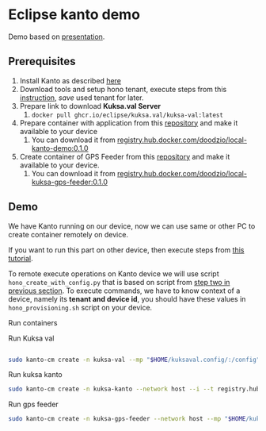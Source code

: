 # Eclipse kanto demo

Demo based on [presentation](https://www.youtube.com/watch?v=bMN_ZiUS3Bc).

## Prerequisites

1. Install Kanto as described [here](https://websites.eclipseprojects.io/kanto/docs/getting-started/install/)
2. Download tools and setup hono tenant, execute steps from this [instruction](https://websites.eclipseprojects.io/kanto/docs/getting-started/hono/), *save* used tenant for later.
3. Prepare link to download **Kuksa.val Server**
   1. `docker pull ghcr.io/eclipse/kuksa.val/kuksa-val:latest`
3. Prepare container with application from this [repository](https://github.com/boschglobal/kuksa.val/tree/kanto-kuksa-bridge/kuksa_apps/kanto) and make it available to your device
   1. You can download it from [registry.hub.docker.com/doodzio/local-kanto-demo:0.1.0](registry.hub.docker.com/doodzio/local-kanto-demo:0.1.0)
4. Create container of GPS Feeder from this [repository](https://github.com/eclipse/kuksa.val.feeders/tree/main/gps2val) and make it available to your device.
   1. You can download it from [registry.hub.docker.com/doodzio/local-kuksa-gps-feeder:0.1.0](registry.hub.docker.com/doodzio/local-kuksa-gps-feeder:0.1.0)

## Demo

We have Kanto running on our device, now we can use same or other PC to create container remotely on device.

If you want to run this part on other device, then execute steps from [this tutorial](https://websites.eclipseprojects.io/kanto/docs/getting-started/hono/#before-you-begin).

To remote execute operations on Kanto device we will use script `hono_create_with_config.py` that is based on script from [step two in previous section](#prerequisites). To execute commands, we have to know context of a device, namely its **tenant and device id**, you should have these values in `hono_provisioning.sh` script on your device.

Run containers 

Run Kuksa val
```bash

sudo kanto-cm create -n kuksa-val --mp "$HOME/kuksaval.config/:/config" --network host --e LOG_LEVEL=ALL --i --t ghcr.io/eclipse/kuksa.val/kuksa-val:master   
```

Run kuksa kanto
```bash
sudo kanto-cm create -n kuksa-kanto --network host --i --t registry.hub.docker.com/doodzio/local-kanto-demo:0.1.0
```

Run gps feeder

```bash
sudo kanto-cm create -n kuksa-gps-feeder --network host --mp "$HOME/kuksaval.config/:/config" --i --t registry.hub.docker.com/doodzio/local-kuksa-gps-feeder:0.1.0
```